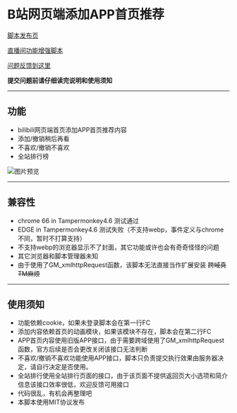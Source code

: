 B站网页端添加APP首页推荐
=========================

[脚本发布页](https://greasyfork.org/zh-CN/scripts/368446)

[直播间功能增强脚本](https://greasyfork.org/zh-CN/scripts/368635)

[问题反馈到这里](https://github.com/indefined/UserScript-for-Bilibili/issues)

**提交问题前请仔细读完说明和使用须知**

-------------------------
## 功能

- bilibili网页端首页添加APP首页推荐内容
- 添加/撤销稍后再看
- 不喜欢/撤销不喜欢
- 全站排行榜

![图片预览](https://greasyfork.org/system/screenshots/screenshots/000/011/238/original/bilibiliHome.user.jpg)

-------------------------
## 兼容性

- chrome 66 in Tampermonkey4.6 测试通过
- EDGE in Tampermonkey4.6 测试失败（不支持webp，事件定义与chrome不同，暂时不打算支持）
- 不支持webp的浏览器显示不了封面，其它功能或许也会有奇奇怪怪的问题
- 其它浏览器和脚本管理器未知
- 由于使用了GM_xmlhttpRequest函数，该脚本无法直接当作扩展安装 ~~跨域真TM麻烦~~

-------------------------
## 使用须知

- 功能依赖cookie，如果未登录脚本会在第一行FC
- 添加内容依赖首页的动画模块，如果该模块不存在，脚本会在第二行FC
- APP首页内容使用旧版APP接口，由于需要跨域使用了GM_xmlhttpRequest函数，官方后续是否会更改关闭该接口无法判断
- 不喜欢/撤销不喜欢功能使用APP接口，脚本只负责提交执行效果由服务器决定，请自行决定是否使用。
- 全站排行使用全站排行页面的接口，由于该页面不提供返回页大小选项和简介信息该接口效率很低，欢迎反馈可用接口
- 代码很乱，有机会再整理吧
- 本脚本使用MIT协议发布